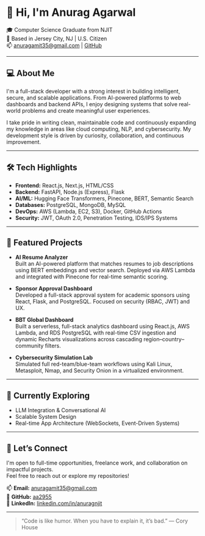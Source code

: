 # 👋 Hi, I'm Anurag Agarwal

🎓 Computer Science Graduate from NJIT  
📍 Based in Jersey City, NJ | U.S. Citizen  
📫 anuragamit35@gmail.com | [GitHub](https://github.com/aa2955)

---

## 💻 About Me

I'm a full-stack developer with a strong interest in building intelligent, secure, and scalable applications. From AI-powered platforms to web dashboards and backend APIs, I enjoy designing systems that solve real-world problems and create meaningful user experiences.

I take pride in writing clean, maintainable code and continuously expanding my knowledge in areas like cloud computing, NLP, and cybersecurity. My development style is driven by curiosity, collaboration, and continuous improvement.

---

## 🛠 Tech Highlights

- **Frontend:** React.js, Next.js, HTML/CSS
- **Backend:** FastAPI, Node.js (Express), Flask
- **AI/ML:** Hugging Face Transformers, Pinecone, BERT, Semantic Search
- **Databases:** PostgreSQL, MongoDB, MySQL
- **DevOps:** AWS (Lambda, EC2, S3), Docker, GitHub Actions
- **Security:** JWT, OAuth 2.0, Penetration Testing, IDS/IPS Systems

---

## 🚀 Featured Projects

- **AI Resume Analyzer**  
  Built an AI-powered platform that matches resumes to job descriptions using BERT embeddings and vector search. Deployed via AWS Lambda and integrated with Pinecone for real-time semantic scoring.

- **Sponsor Approval Dashboard**  
  Developed a full-stack approval system for academic sponsors using React, Flask, and PostgreSQL. Focused on security (RBAC, JWT) and UX.

- **BBT Global Dashboard**  
  Built a serverless, full-stack analytics dashboard using React.js, AWS Lambda, and RDS PostgreSQL with real-time CSV ingestion and dynamic Recharts visualizations across cascading region–country–community filters.

- **Cybersecurity Simulation Lab**  
  Simulated full red-team/blue-team workflows using Kali Linux, Metasploit, Nmap, and Security Onion in a virtualized environment.

---

## 🌱 Currently Exploring

- LLM Integration & Conversational AI  
- Scalable System Design  
- Real-time App Architecture (WebSockets, Event-Driven Systems)

---

## 🤝 Let’s Connect

I'm open to full-time opportunities, freelance work, and collaboration on impactful projects.  
Feel free to reach out or explore my repositories!

📫 **Email:** anuragamit35@gmail.com  
🔗 **GitHub:** [aa2955](https://github.com/aa2955)  
🔗 **LinkedIn:** [linkedin.com/in/anuragnjit](https://www.linkedin.com/in/anuragnjit)

---

> “Code is like humor. When you have to explain it, it’s bad.” — Cory House
